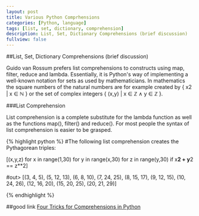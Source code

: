 ```yaml
---
layout: post
title: Various Python Comprhensions
categories: [Python, language]
tags: [list, set, dictionary, comprehension]
description: List, Set, Dictionary Comprehensions (brief discussion)
fullview: false
---
```

##List, Set, Dictionary Comprehensions (brief discussion)

Guido van Rossum prefers list comprehensions to constructs using map, filter, reduce and lambda. Essentially, it is Python's way of implementing a well-known notation for sets as used by mathematicians. 
In mathematics the square numbers of the natural numbers are for example created by { x2 | x ∈ ℕ } or the set of complex integers { (x,y) | x ∈ ℤ ∧ y ∈ ℤ }. 

###List Comprehension

List comprehension is a complete substitute for the lambda function as well as the functions map(), filter() and reduce(). For most people the syntax of list comprehension is easier to be grasped. 

{% highlight python %}
#The following list comprehension creates the Pythagorean triples:

[(x,y,z) for x in range(1,30) for y in range(x,30) for z in range(y,30) if x**2 + y**2 == z**2]

#out> [(3, 4, 5), (5, 12, 13), (6, 8, 10), (7, 24, 25), (8, 15, 17), (9, 12, 15), (10, 24, 26), (12, 16, 20), (15, 20, 25), (20, 21, 29)]

{% endhighlight %}


##good link
[Four Tricks for Comprehensions in Python](http://tech.pro/tutorial/1554/four-tricks-for-comprehensions-in-python)